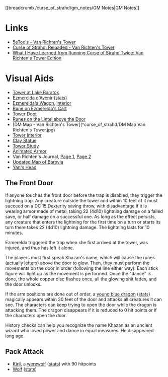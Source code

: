 [[breadcrumb /curse_of_strahd/gm_notes/GM Notes|GM Notes]]

<script type="module">
    import { init_links } from "/js/common/visual_aid_backend.js";
    init_links();
</script>

# Links

* [5eTools - Van Richten's Tower](https://5e.tools/adventure.html#cos,11)
* [Curse of Strahd: Reloaded - Van Richten's Tower](https://docs.google.com/document/d/1iTtixsf9GHRbHoX83l6Qcm42JVyJew8Pb8SdLdesyXU)
* [What I Have Learned from Running Curse of Strahd Twice: Van Richten's Tower Edition](https://old.reddit.com/r/DnDBehindTheScreen/comments/60gprh/what_i_have_learned_from_running_curse_of_strahd/)

# Visual Aids

* [Tower at Lake Baratok](^curse_of_strahd/van_richtens_tower.mp4)
* [Ezmerelda d'Avenir](^curse_of_strahd/ezmerelda_2.jpg) ([stats](https://5e.tools/bestiary.html#ezmerelda%20d'avenir_cos))
* [Ezmerelda's Wagon](^curse_of_strahd/ezmereldas_wagon.jpg), [interior](^curse_of_strahd/ezmereldas_wagon_interior.jpg)
* [Rune on Ezmerelda's Cart](^curse_of_strahd/danger_on_other_side_rune.png)
* [Tower Door](^curse_of_strahd/tower_door.jpg)
* [Runes on the Lintel above the Door](^curse_of_strahd/tower_door_runes.png)
* [DM Map - Van Richten's Tower](^curse_of_strahd/DM Map Van Richten's Tower.jpg)
* [Tower Interior](^curse_of_strahd/van_richtens_tower_interior.jpg)
* [Clay Statue](^curse_of_strahd/clay_statue.jpeg)
* [Tower Study](^curse_of_strahd/van_richtens_tower_study.jpg)
* [Animated Armor](^curse_of_strahd/animated_armor.jpeg)
* Van Richten's Journal, [Page 1](^curse_of_strahd/van_richtens_journal_1.jpg), [Page 2](^curse_of_strahd/van_richtens_journal_2.jpg)
* [Updated Map of Barovia](^curse_of_strahd/players_map_updated.png)
* [Yan's Head](^curse_of_strahd/severed_head.jpg)

## The Front Door

If anyone touches the front door before the trap is disabled, they trigger the lightning trap. Any creature outside the tower and within 10 feet of it must succeed on a DC 15 Dexterity saving throw, with disadvantage if it is wearing armor made of metal, taking 22 (4d10) lightning damage on a failed save, or half damage on a successful one. As long as the effect persists, any creature that enters the lightning for the first time on a turn or starts its turn there takes 22 (4d10) lightning damage. The lightning lasts for 10 minutes.

Ezmerelda triggered the trap when she first arrived at the tower, was injured, and thus has left it alone.

The players must first speak Khazan's name, which will cause the runes (actually letters) above the door to glow. Then, they must perform the movements on the door in order (following the line either way). Each stick figure will light up as the movement is performed. Once the "dance" is done, the whole copper disc flashes once, all the glowing shit fades, and the door unlocks.

If the arm positions are done out of order, a [young blue dragon](^curse_of_strahd/young_blue_dragon.jpg) ([stats](https://5e.tools/bestiary.html#young%20blue%20dragon_mm)) magically appears within 30 feet of the door and attacks all creatures it can see. The characters can keep trying to open the door while the dragon is attacking them. The dragon disappears if it is reduced to 0 hit points or if the characters open the door.

History checks can help you recognize the name Khazan as an ancient wizard who loved power and dance in equal measures. He disappeared long ago.

## Pack Attack

* [Kiril](^curse_of_strahd/kiril.jpg), a [werewolf](^curse_of_strahd/werewolf.jpg) ([stats](https://5e.tools/bestiary.html#werewolf_mm)) with 90 hitpoints
* [Wolf](^curse_of_strahd/wolf.jpg) ([stats](https://5e.tools/bestiary.html#wolf_mm))

